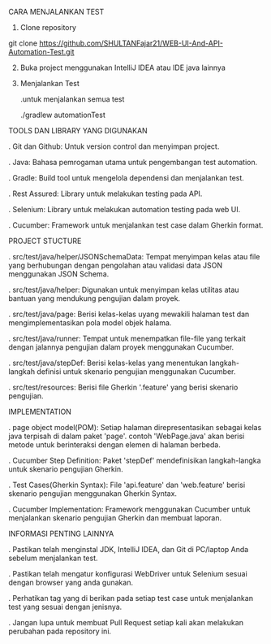CARA MENJALANKAN TEST

1. Clone repository

  git clone https://github.com/SHULTANFajar21/WEB-UI-And-API-Automation-Test.git

2. Buka project menggunakan IntelliJ IDEA atau IDE java lainnya

3. Menjalankan Test
   
   .untuk menjalankan semua test

     ./gradlew automationTest





TOOLS DAN LIBRARY YANG DIGUNAKAN




. Git dan Github: Untuk version control dan menyimpan project.

. Java: Bahasa pemrogaman utama untuk pengembangan test automation.

. Gradle: Build tool untuk mengelola dependensi dan menjalankan test.

. Rest Assured: Library untuk melakukan testing pada API.

. Selenium: Library untuk melakukan automation testing pada web UI.

. Cucumber: Framework untuk menjalankan test case dalam Gherkin format.





PROJECT STUCTURE



. src/test/java/helper/JSONSchemaData: Tempat menyimpan kelas atau file yang berhubungan dengan pengolahan atau validasi data JSON menggunakan JSON Schema.

. src/test/java/helper: Digunakan untuk menyimpan kelas utilitas atau bantuan yang mendukung pengujian dalam proyek.

. src/test/java/page: Berisi kelas-kelas uyang mewakili halaman test dan mengimplementasikan pola model objek halama.

. src/test/java/runner: Tempat untuk menempatkan file-file yang terkait dengan jalannya pengujian dalam proyek menggunakan Cucumber.

. src/test/java/stepDef: Berisi kelas-kelas yang menentukan langkah-langkah definisi untuk skenario pengujian menggunakan Cucumber.

. src/test/resources: Berisi file Gherkin '.feature' yang berisi skenario pengujian.





IMPLEMENTATION



. page object model(POM): Setiap halaman direpresentasikan sebagai kelas java terpisah di dalam paket 'page'. contoh 'WebPage.java' akan berisi metode untuk berinteraksi dengan elemen di halaman berbeda.

. Cucumber Step Definition: Paket 'stepDef' mendefinisikan langkah-langka untuk skenario pengujian Gherkin.

. Test Cases(Gherkin Syntax): File 'api.feature' dan 'web.feature' berisi skenario pengujian menggunakan Gherkin Syntax.

. Cucumber Implementation: Framework menggunakan Cucumber untuk menjalankan skenario pengujian Gherkin dan membuat laporan.





INFORMASI PENTING LAINNYA



. Pastikan telah menginstal JDK, IntelliJ IDEA, dan Git di PC/laptop Anda sebelum menjalankan test.

. Pastikan telah mengatur konfigurasi WebDriver untuk Selenium sesuai dengan browser yang anda gunakan.

. Perhatikan tag yang di berikan pada setiap test case untuk menjalankan test yang sesuai dengan jenisnya.

. Jangan lupa untuk membuat Pull Request setiap kali akan melakukan perubahan pada repository ini.
